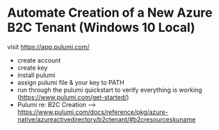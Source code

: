 # Automate Creation of a New Azure B2C Tenant  (Windows 10 Local)

visit https://app.pulumi.com/
- create account
- create key
- install pulumi
- assign pulumi file & your key to PATH 
- run through the pulumi quickstart to verify everything is working (https://www.pulumi.com/get-started/)
- Pulumi re: B2C Creation --> https://www.pulumi.com/docs/reference/pkg/azure-native/azureactivedirectory/b2ctenant/#b2cresourceskuname
